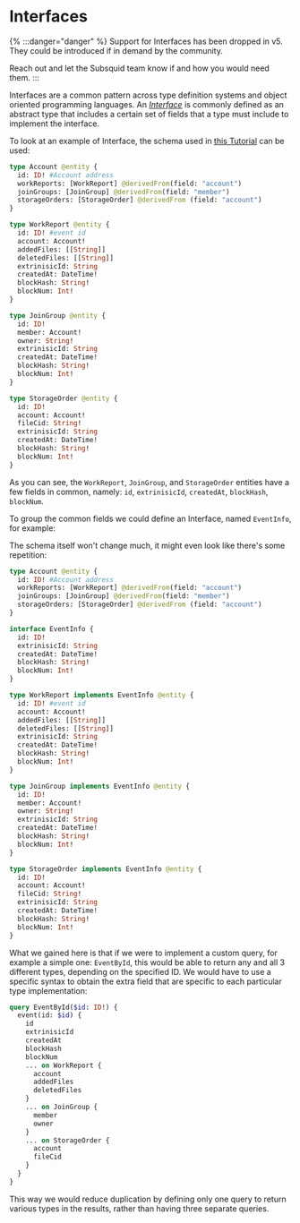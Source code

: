# Interfaces

{% :::danger="danger" %}
Support for Interfaces has been dropped in v5. They could be introduced if in demand by the community.

Reach out and let the Subsquid team know if and how you would need them.
:::

Interfaces are a common pattern across type definition systems and object oriented programming languages. An [_Interface_](https://graphql.org/learn/schema/#interfaces) is commonly defined as an abstract type that includes a certain set of fields that a type must include to implement the interface.

To look at an example of Interface, the schema used in [this Tutorial](../../tutorial/create-a-simple-squid.md) can be used:

```graphql title="schema.graphql"
type Account @entity {
  id: ID! #Account address
  workReports: [WorkReport] @derivedFrom(field: "account")
  joinGroups: [JoinGroup] @derivedFrom(field: "member")
  storageOrders: [StorageOrder] @derivedFrom (field: "account")
}

type WorkReport @entity {
  id: ID! #event id
  account: Account!
  addedFiles: [[String]]
  deletedFiles: [[String]]
  extrinisicId: String
  createdAt: DateTime!
  blockHash: String!
  blockNum: Int!
}

type JoinGroup @entity {
  id: ID!
  member: Account!
  owner: String!
  extrinisicId: String
  createdAt: DateTime!
  blockHash: String!
  blockNum: Int!
}

type StorageOrder @entity {
  id: ID!
  account: Account!
  fileCid: String!
  extrinisicId: String
  createdAt: DateTime!
  blockHash: String!
  blockNum: Int!
}

```


As you can see, the `WorkReport`, `JoinGroup`, and `StorageOrder` entities have a few fields in common, namely: `id`,  `extrinisicId`, `createdAt`, `blockHash`, `blockNum`.

To group the common fields we could define an Interface, named `EventInfo`, for example:

The schema itself won't change much, it might even look like there's some repetition:

```graphql title="interface_schema.graphql"
type Account @entity {
  id: ID! #Account address
  workReports: [WorkReport] @derivedFrom(field: "account")
  joinGroups: [JoinGroup] @derivedFrom(field: "member")
  storageOrders: [StorageOrder] @derivedFrom (field: "account")
}

interface EventInfo {
  id: ID!
  extrinisicId: String
  createdAt: DateTime!
  blockHash: String!
  blockNum: Int!
}

type WorkReport implements EventInfo @entity {
  id: ID! #event id
  account: Account!
  addedFiles: [[String]]
  deletedFiles: [[String]]
  extrinisicId: String
  createdAt: DateTime!
  blockHash: String!
  blockNum: Int!
}

type JoinGroup implements EventInfo @entity {
  id: ID!
  member: Account!
  owner: String!
  extrinisicId: String
  createdAt: DateTime!
  blockHash: String!
  blockNum: Int!
}

type StorageOrder implements EventInfo @entity {
  id: ID!
  account: Account!
  fileCid: String!
  extrinisicId: String
  createdAt: DateTime!
  blockHash: String!
  blockNum: Int!
}

```


What we gained here is that if we were to implement a custom query, for example a simple one: `EventById`, this would be able to return any and all 3 different types, depending on the specified ID. We would have to use a specific syntax to obtain the extra field that are specific to each particular type implementation:

```graphql
query EventById($id: ID!) {
  event(id: $id) {
    id
    extrinisicId
    createdAt
    blockHash
    blockNum
    ... on WorkReport {
      account
      addedFiles
      deletedFiles
    }
    ... on JoinGroup {
      member
      owner
    }
    ... on StorageOrder {
      account
      fileCid
    }
  }
}
```

This way we would reduce duplication by defining only one query to return various types in the results, rather than having three separate queries.
